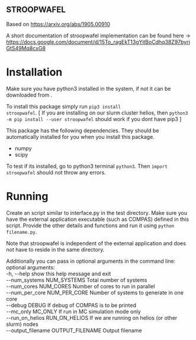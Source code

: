 ## STROOPWAFEL
Based on https://arxiv.org/abs/1905.00910

A short documentation of stroopwafel implementation can be found here -> https://docs.google.com/document/d/15To_ragEkT13gYitBoCdhq38Z97byrjGtS49Mq8cxG8

# Installation
Make sure you have python3 installed in the system, if not it can be downloaded from <a href="https://www.python.org/downloads/"></a>.

To install this package simply run <code>pip3 install stroopwafel</code>. [ If you are installing on our slurm cluster helios, then <code>python3 -m pip install --user stroopwafel</code> should work if you dont have pip3 ]

This package has the following dependencies. They should be automatically installed for you when you install this package.
<ul>
    <li>numpy</li>
    <li>scipy</li>
</ul>

To test if its installed, go to python3 terminal <code>python3</code>.
Then <code>import stroopwafel</code> should not throw any errors.

# Running
Create an script similar to interface.py in the test directory. Make sure you have the external application executable (such as COMPAS) defined in this script. Provide the other details and functions and run it using <code>python filename.py</code>. 

Note that stroopwafel is independent of the external application and does not have to reside in the same directory. 

Additionally you can pass in optional arguments in the command line:
<br/>
optional arguments:<br/>
  -h, --help            show this help message and exit<br/>
  --num_systems NUM_SYSTEMS
                        Total number of systems<br/>
  --num_cores NUM_CORES
                        Number of cores to run in parallel<br/>
  --num_per_core NUM_PER_CORE
                        Number of systems to generate in one core <br/>
  --debug DEBUG         If debug of COMPAS is to be printed <br/>
  --mc_only MC_ONLY     If run in MC simulation mode only <br/>
  --run_on_helios RUN_ON_HELIOS
                        If we are running on helios (or other slurm) nodes <br/>
  --output_filename OUTPUT_FILENAME
                        Output filename <br/>
</code>
